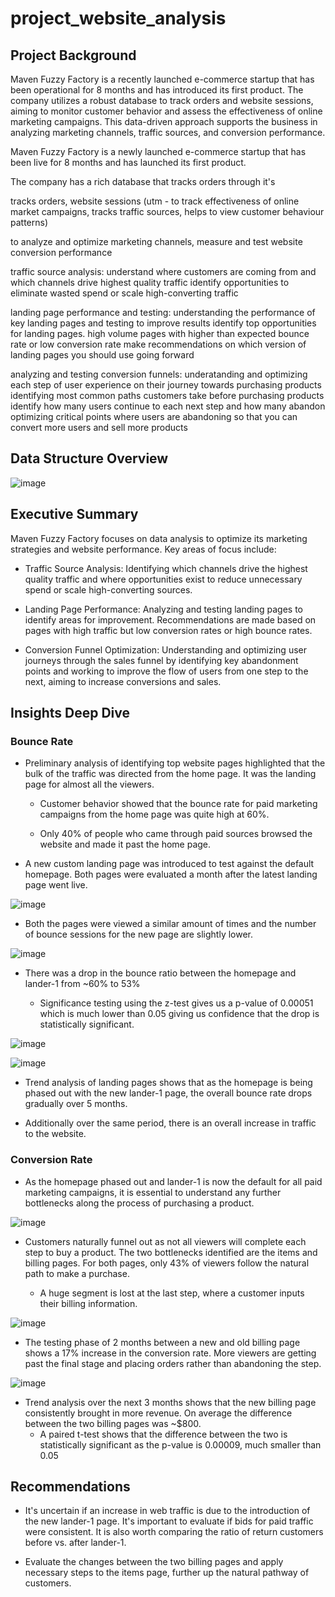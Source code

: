 # project_website_analysis

## Project Background

Maven Fuzzy Factory is a recently launched e-commerce startup that has been operational for 8 months and has introduced its first product. The company utilizes a robust database to track orders and website sessions, aiming to monitor customer behavior and assess the effectiveness of online marketing campaigns. This data-driven approach supports the business in analyzing marketing channels, traffic sources, and conversion performance.

Maven Fuzzy Factory is a newly launched e-commerce startup that has been live for 8 months and has launched its first product.

The company has a rich database that tracks orders through it's 

tracks orders, website sessions (utm - to track effectiveness of online market campaigns, tracks traffic sources, helps to view customer behaviour patterns)

to analyze and optimize marketing channels, measure and test website conversion performance

traffic source analysis:
understand where customers are coming from and which channels drive highest quality traffic
identify opportunities to eliminate wasted spend or scale high-converting traffic

landing page performance and testing:
understanding the performance of key landing pages and testing to improve results
identify top opportunities for landing pages. high volume pages with higher than expected bounce rate or low conversion rate
make recommendations on which version of landing pages you should use going forward

analyzing and testing conversion funnels:
underatanding and optimizing each step of user experience on their journey towards purchasing products
identifying most common paths customers take before purchasing products
identify how many users continue to each next step and how many abandon
optimizing critical points where users are abandoning so that you can convert more users and sell more products

## Data Structure Overview

![image](https://github.com/user-attachments/assets/8928cef5-7579-4f22-8583-261bc8b530c6)

## Executive Summary

Maven Fuzzy Factory focuses on data analysis to optimize its marketing strategies and website performance. 
Key areas of focus include:
* Traffic Source Analysis: Identifying which channels drive the highest quality traffic and where opportunities exist to reduce unnecessary spend or scale high-converting sources.

* Landing Page Performance: Analyzing and testing landing pages to identify areas for improvement. Recommendations are made based on pages with high traffic but low conversion rates or high bounce rates.

* Conversion Funnel Optimization: Understanding and optimizing user journeys through the sales funnel by identifying key abandonment points and working to improve the flow of users from one step to the next, aiming to increase conversions and sales.

## Insights Deep Dive

### Bounce Rate

* Preliminary analysis of identifying top website pages highlighted that the bulk of the traffic was directed from the home page. It was the landing page for almost all the viewers.
  
  * Customer behavior showed that the bounce rate for paid marketing campaigns from the home page was quite high at 60%.
    
  *  Only 40% of people who came through paid sources browsed the website and made it past the home page.
    
* A new custom landing page was introduced to test against the default homepage. Both pages were evaluated a month after the latest landing page went live.

![image](https://github.com/user-attachments/assets/bef14435-c3c1-4bbb-bd09-39e696180f49)

* Both the pages were viewed a similar amount of times and the number of bounce sessions for the new page are slightly lower.

![image](https://github.com/user-attachments/assets/9aaea572-f3ae-40e3-b2aa-496fee1f214e)

* There was a drop in the bounce ratio between the homepage and lander-1 from ~60% to 53%
  
  * Significance testing using the z-test gives us a p-value of 0.00051 which is much lower than 0.05 giving us confidence that the drop is statistically significant.

![image](https://github.com/user-attachments/assets/8bd1901e-a6bb-4d19-907e-c5543ee6b17c)


![image](https://github.com/user-attachments/assets/becda468-955c-4292-8928-7559ffbd473f)

* Trend analysis of landing pages shows that as the homepage is being phased out with the new lander-1 page, the overall bounce rate drops gradually over 5 months.

* Additionally over the same period, there is an overall increase in traffic to the website.

### Conversion Rate

* As the homepage phased out and lander-1 is now the default for all paid marketing campaigns, it is essential to understand any further bottlenecks along the process of purchasing a product.

![image](https://github.com/user-attachments/assets/c50d98ec-4f18-4179-8958-7e0ecf4123ed)

* Customers naturally funnel out as not all viewers will complete each step to buy a product. The two bottlenecks identified are the items and billing pages. For both pages, only 43% of viewers follow the natural path to make a purchase.

  * A huge segment is lost at the last step, where a customer inputs their billing information.

![image](https://github.com/user-attachments/assets/8402488b-2559-4d43-9dc9-6e8ffee12973)

* The testing phase of 2 months between a new and old billing page shows a 17% increase in the conversion rate. More viewers are getting past the final stage and placing orders rather than abandoning the step.
         
![image](https://github.com/user-attachments/assets/d83c13da-2625-4e7e-8465-e663c97ddb54)

* Trend analysis over the next 3 months shows that the new billing page consistently brought in more revenue. On average the difference between the two billing pages was ~$800.
    *   A paired t-test shows that the difference between the two is statistically significant as the p-value is 0.00009, much smaller than 0.05


## Recommendations

* It's uncertain if an increase in web traffic is due to the introduction of the new lander-1 page. It's important to evaluate if bids for paid traffic were consistent. It is also worth comparing the ratio of return customers before vs. after lander-1.

* Evaluate the changes between the two billing pages and apply necessary steps to the items page, further up the natural pathway of customers.














